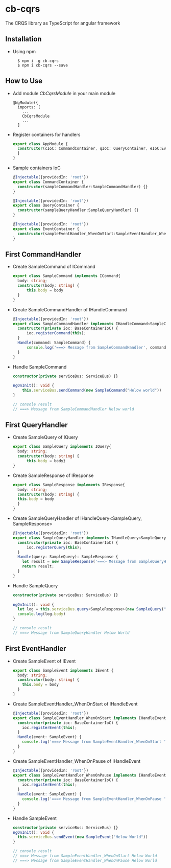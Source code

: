 # cb-cqrs
The CRQS library as TypeScript for angular framework

## Installation
- Using npm
  ```clickhouse
    $ npm i -g cb-cqrs
    $ npm i cb-cqrs --save
  ```

## How to Use
- Add module *CbCqrsModule* in your main module
  ```angular2html
  @NgModule({
    imports: [
      ...
      CbCqrsModule
      ...
    ]
  ```

- Register containers for handlers
  ```typescript
  export class AppModule {
    constructor(cIoC: CommandContainer, qIoC: QueryContainer, eIoC:EventContainer) {
    }
  }
  ```
  
- Sample containers IoC
  ```typescript
  @Injectable({providedIn: 'root'})
  export class CommandContainer {
    constructor(sampleCommandHandler:SampleCommandHandler) {}
  }

  @Injectable({providedIn: 'root'})
  export class QueryContainer {
    constructor(sampleQueryHandler:SampleQueryHandler) {}
  }

  @Injectable({providedIn: 'root'})
  export class EventContainer {
    constructor(sampleEventHandler_WhenOnStart:SampleEventHandler_WhenOnStart, sampleEventHandler_WhenOnPause:SampleEventHandler_WhenOnPause) {}
  }
  ```

## First CommandHandler
- Create SampleCommand of ICommand
  ```typescript
  export class SampleCommand implements ICommand{
    body: string;
    constructor(body: string) {
        this.body = body
    }
  }
  ``` 

- Create SampleCommandHandler of IHandleCommand<SampleCommand>
  ```typescript  
  @Injectable({providedIn: 'root'})
  export class SampleCommandHandler implements IHandleCommand<SampleCommand> {
    constructor(private ioc: BaseContainerIoC) {
        ioc.registerCommand(this);
    }
    Handle(command: SampleCommand) {
        console.log('===> Message from SampleCommandHandler', command.body);
    }
  }
  ```

- Handle SampleCommand
  ```typescript
  constructor(private serviceBus: ServiceBus) {}
 
  ngOnInit(): void {
      this.serviceBus.sendCommand(new SampleCommand("Helow world"))
  }
  
  // console result  
  // ===> Message from SampleCommandHandler Helow world
  ```

## First QueryHandler
- Create SampleQuery of IQuery
  ```typescript
  export class SampleQuery implements IQuery{
    body: string;
    constructor(body: string) {
        this.body = body}
  }
  ``` 

- Create SampleResponse of IResponse
  ```typescript
  export class SampleResponse implements IResponse{
    body: string;
    constructor(body: string) {
    this.body = body
    }
  }
  ``` 

- Create SampleQueryHandler of IHandleQuery<SampleQuery, SampleResponse>
  ```typescript
  @Injectable({providedIn: 'root'})
  export class SampleQueryHandler implements IHandleQuery<SampleQuery, SampleResponse> {
    constructor(private ioc: BaseContainerIoC) {
        ioc.registerQuery(this);
    }
    Handle(query: SampleQuery): SampleResponse {
      let result = new SampleResponse('===> Message from SampleQueryHandler ' + query.body);
      return result;
    }
  }
  ```

- Handle SampleQuery
  ```typescript
  constructor(private serviceBus: ServiceBus) {}
 
  ngOnInit(): void {
    let log = this.serviceBus.query<SampleResponse>(new SampleQuery("Helow World"))
    console.log(log.body)
  }
  
  // console result 
  // ===> Message from SampleQueryHandler Helow World
  ```

## First EventHandler
- Create SampleEvent of IEvent
  ```typescript
  export class SampleEvent implements IEvent {
    body: string;
    constructor(body: string) {
      this.body = body
    }
  }
  ``` 

- Create SampleEventHandler_WhenOnStart of IHandleEvent<SampleEvent>
  ```typescript  
  @Injectable({providedIn: 'root'})
  export class SampleEventHandler_WhenOnStart implements IHandleEvent<SampleEvent> {
    constructor(private ioc: BaseContainerIoC) {
      ioc.registerEvent(this);
    }
    Handle(event: SampleEvent) {
      console.log('===> Message from SampleEventHandler_WhenOnStart ' + event.body);
    }
  }
  ```

- Create SampleEventHandler_WhenOnPause of IHandleEvent<SampleEvent>
  ```typescript  
  @Injectable({providedIn: 'root'})
  export class SampleEventHandler_WhenOnPause implements IHandleEvent<SampleEvent> {
    constructor(private ioc: BaseContainerIoC) {
      ioc.registerEvent(this);
    }
    Handle(event: SampleEvent) {
      console.log('===> Message from SampleEventHandler_WhenOnPause ' + event.body);
    }
  }
  ```

- Handle SampleEvent
  ```typescript
  constructor(private serviceBus: ServiceBus) {}
  ngOnInit(): void {
    this.serviceBus.sendEvent(new SampleEvent("Helow World"))
  }
  
  // console result  
  // ===> Message from SampleEventHandler_WhenOnStart Helow World
  // ===> Message from SampleEventHandler_WhenOnPause Helow World
  ```


